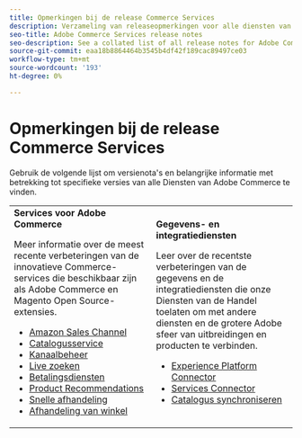 ```yaml
---
title: Opmerkingen bij de release Commerce Services
description: Verzameling van releaseopmerkingen voor alle diensten van de Handel
seo-title: Adobe Commerce Services release notes
seo-description: See a collated list of all release notes for Adobe Commerce Services and related data and integration services.
source-git-commit: eaa18b8864464b3545b4df42f189cac89497ce03
workflow-type: tm+mt
source-wordcount: '193'
ht-degree: 0%

---
```


# Opmerkingen bij de release Commerce Services

Gebruik de volgende lijst om versienota&#39;s en belangrijke informatie met betrekking tot specifieke versies van alle Diensten van Adobe Commerce te vinden.

<table>
  <tbody>
    <tr>
      <td><strong>Services voor Adobe Commerce</strong>
        <p>Meer informatie over de meest recente verbeteringen van de innovatieve Commerce-services die beschikbaar zijn als Adobe Commerce en Magento Open Source-extensies.</p>
          <ul>
            <li><a href="https://experienceleague.adobe.com/docs/commerce-channels/amazon/release-notes.html">Amazon Sales Channel</a></li>
            <li><a href="https://experienceleague.adobe.com/docs/commerce-merchant-services/catalog-service/release-notes.html">Catalogusservice</a></li>
            <li><a href="https://experienceleague.corp.adobe.com/docs/commerce-channels/channel-manager/release-notes.html">Kanaalbeheer</a></li>
            <li><a href="https://experienceleague.adobe.com/docs/commerce-merchant-services/live-search/release-notes.html">Live zoeken</a></li>
            <li><a href="https://experienceleague.adobe.com/docs/commerce-merchant-services/payment-services/release-notes.html">Betalingsdiensten</a></li>
            <li><a href="https://experienceleague.adobe.com/docs/commerce-merchant-services/product-recommendations/release-notes.html">Product Recommendations</a></li>
            <li><a href="https://experienceleague.adobe.com/docs/commerce-merchant-services/quick-checkout/release-notes.html?lang=en">Snelle afhandeling</a></li>
            <li><a href="https://experienceleague.adobe.com/docs/commerce-merchant-services/store-fulfillment/release-notes.html?lang=en">Afhandeling van winkel</a></li>
          </ul>
        </td>
      <td><strong>Gegevens- en integratiediensten</strong>
        <p>Leer over de recentste verbeteringen van de gegevens en de integratiediensten die onze Diensten van de Handel toelaten om met andere diensten en de grotere Adobe sfeer van uitbreidingen en producten te verbinden.</p>
          <ul>
            <li><a href="https://experienceleague.adobe.com/docs/commerce-merchant-services/experience-platform-connector/release-notes.html?lang=en">Experience Platform Connector</a></li>
            <li><a href="https://experienceleague.adobe.com/docs/commerce-merchant-services/user-guides/saas.html">Services Connector</a></li>
            <li><a href="https://experienceleague.adobe.com/docs/commerce-merchant-services/user-guides/data-services/catalog-sync.html">Catalogus synchroniseren</a></li>
          </ul>
      </td>
    </tr>
  </tbody>
</table>

